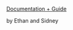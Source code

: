 [Documentation + Guide](https://docs.google.com/document/d/10pqJuWVp6ap-6JoEE5nDqrCKFpYcuzN81oItnYO3yS4/edit?usp=sharing)

by Ethan and Sidney
